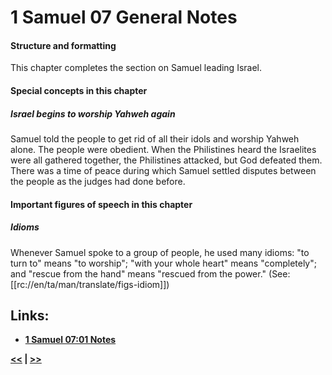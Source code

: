 # 1 Samuel 07 General Notes

#### Structure and formatting

This chapter completes the section on Samuel leading Israel.

#### Special concepts in this chapter

##### Israel begins to worship Yahweh again

Samuel told the people to get rid of all their idols and worship Yahweh alone. The people were obedient. When the Philistines heard the Israelites were all gathered together, the Philistines attacked, but God defeated them. There was a time of peace during which Samuel settled disputes between the people as the judges had done before.

#### Important figures of speech in this chapter

##### Idioms

Whenever Samuel spoke to a group of people, he used many idioms: "to turn to" means "to worship"; "with your whole heart" means "completely"; and "rescue from the hand" means "rescued from the power." (See: [[rc://en/ta/man/translate/figs-idiom]])

## Links:

* __[1 Samuel 07:01 Notes](./01.md)__

__[<<](../06/intro.md) | [>>](../08/intro.md)__
